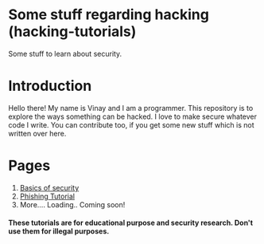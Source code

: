# Some stuff regarding hacking (hacking-tutorials)
Some stuff to learn about security.

# Introduction
Hello there! My name is Vinay and I am a programmer. This repository is to explore the ways something can be hacked. I love to make secure whatever code I write. You can contribute too, if you get some new stuff which is not written over here.

# Pages
1. [Basics of security](../master/docs/basics-of-security.md)
2. [Phishing Tutorial](../master/docs/phishing-tutorial.md)
3. More.... Loading.. Coming soon!

#### These tutorials are for educational purpose and security research. Don't use them for illegal purposes.
